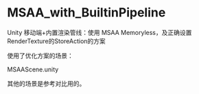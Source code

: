 # MSAA_with_BuiltinPipeline
Unity 移动端+内置渲染管线：使用 MSAA Memoryless，及正确设置RenderTexture的StoreAction的方案

使用了优化方案的场景：

MSAAScene.unity

其他的场景是参考对比用的。

